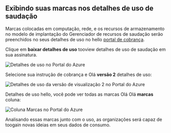 


## <a name="viewing-your-tags-in-hello-usage-details"></a>Exibindo suas marcas nos detalhes de uso de saudação
Marcas colocadas em computação, rede, e os recursos de armazenamento no modelo de implantação do Gerenciador de recursos de saudação serão preenchidos no seus detalhes de uso no hello [portal de cobrança](https://account.windowsazure.com/).

Clique em **baixar detalhes de uso** tooview detalhes de uso de saudação em sua assinatura.

![Detalhes de uso no Portal do Azure](./media/virtual-machines-common-tag-usage/azure-portal-tags-usage-details.png)

Selecione sua instrução de cobrança e Olá **versão 2** detalhes de uso:

![Detalhes de uso da versão de visualização 2 no Portal do Azure](./media/virtual-machines-common-tag-usage/azure-portal-version2-usage-details.png)

Detalhes de uso hello, você pode ver todas as marcas Olá Olá **marcas** coluna:

![Coluna Marcas no Portal do Azure](./media/virtual-machines-common-tag-usage/azure-portal-tags-column.png)

Analisando essas marcas junto com o uso, as organizações será capaz de toogain novas ideias em seus dados de consumo.

